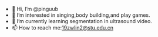 - 👋 Hi, I’m @pinguub
- 👀 I’m interested in singing,body building,and play games.
- 🌱 I’m currently learning segmentation in ultrasound video.
- 📫 How to reach me:19zwlin2@stu.edu.cn



<!---
pinguub/pinguub is a ✨ special ✨ repository because its `README.md` (this file) appears on your GitHub profile.
You can click the Preview link to take a look at your changes.
--->
